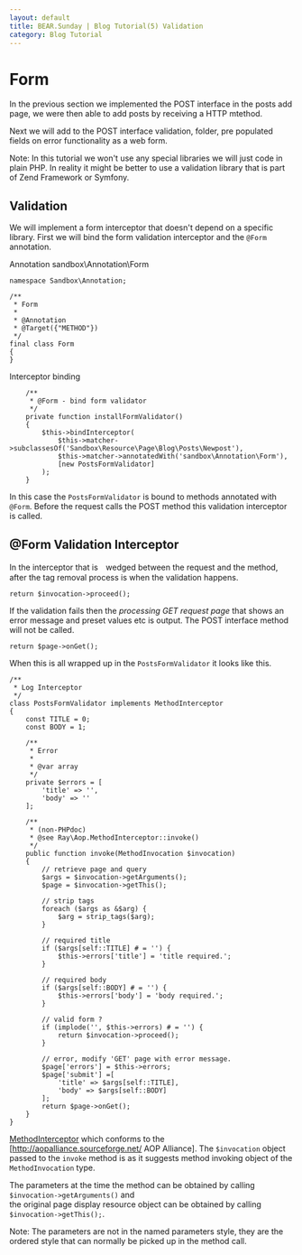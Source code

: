 ```yaml
---
layout: default
title: BEAR.Sunday | Blog Tutorial(5) Validation
category: Blog Tutorial
---
```


# Form 

In the previous section we implemented the POST interface in the posts add page, we were then able to add posts by receiving a HTTP mtethod.

Next we will add to the POST interface validation, folder, pre populated fields on error functionality as a web form.

 Note: In this tutorial we won't use any special libraries we will just code in plain PHP. In reality it might be better to use a validation library that is part of Zend Framework or Symfony.

## Validation 

We will implement a form interceptor that doesn't depend on a specific library. First we will bind the form validation interceptor and the `@Form` annotation.

Annotation sandbox\Annotation\Form

```
namespace Sandbox\Annotation;

/**
 * Form
 *
 * @Annotation
 * @Target({"METHOD"})
 */
final class Form
{
}
```

Interceptor binding

```
    /**
     * @Form - bind form validator
     */
    private function installFormValidator()
    {
        $this->bindInterceptor(
            $this->matcher->subclassesOf('Sandbox\Resource\Page\Blog\Posts\Newpost'),
       	    $this->matcher->annotatedWith('sandbox\Annotation\Form'),
            [new PostsFormValidator]
        );
    }
```

In this case the `PostsFormValidator` is bound to methods annotated with `@Form`. Before the request calls the POST method this validation interceptor is called.

## @Form Validation Interceptor 

In the interceptor that is　wedged between the request and the method, after the tag removal process is when the validation happens.

```
return $invocation->proceed();
```
If the validation fails then the *processing GET request page* that shows an error message and preset values etc is output. The POST interface method will not be called.

```
return $page->onGet();
```

When this is all wrapped up in the `PostsFormValidator` it looks like this.

```
/**
 * Log Interceptor
 */
class PostsFormValidator implements MethodInterceptor
{
	const TITLE = 0;
	const BODY = 1;
	
	/**
	 * Error
	 * 
	 * @var array
	 */
	private $errors = [
		'title' => '',
		'body' => ''
	];
	
    /**
     * (non-PHPdoc)
     * @see Ray\Aop.MethodInterceptor::invoke()
     */
    public function invoke(MethodInvocation $invocation)
    {
        // retrieve page and query
    	$args = $invocation->getArguments();
    	$page = $invocation->getThis();
    	
    	// strip tags
    	foreach ($args as &$arg) {
    		$arg = strip_tags($arg);
    	}
    	
    	// required title
    	if ($args[self::TITLE] # = '') {
    		$this->errors['title'] = 'title required.';
    	}
    	
    	// required body
    	if ($args[self::BODY] # = '') {
    		$this->errors['body'] = 'body required.';
    	}
    	
    	// valid form ?
    	if (implode('', $this->errors) # = '') {
	    	return $invocation->proceed();
    	}
    	
        // error, modify 'GET' page with error message.
    	$page['errors'] = $this->errors;
    	$page['submit'] =[
    		'title' => $args[self::TITLE],
    		'body' => $args[self::BODY]
    	];
    	return $page->onGet();
    }
}
```

[MethodInterceptor](https://github.com/koriym/Ray.Aop/blob/master/src/Ray/Aop/MethodInterceptor.php) which conforms to the [http://aopalliance.sourceforge.net/ AOP Alliance]. The `$invocation` object passed to the `invoke` method is as it suggests method invoking object of the `MethodInvocation` type.

The parameters at the time the method can be obtained by calling `$invocation->getArguments()` and  
the original page display resource object can be obtained by calling `$invocation->getThis();`.

 Note: The parameters are not in the named parameters style, they are the ordered style that can normally be picked up in the method call.